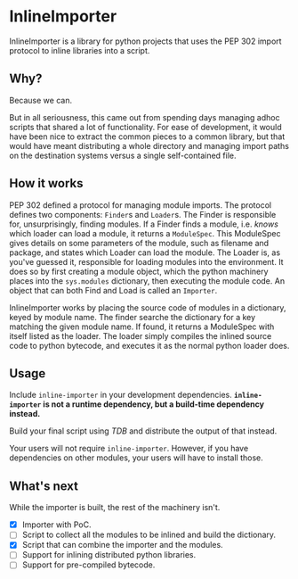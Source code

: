 # InlineImporter

InlineImporter is a library for python projects that uses the PEP 302 import protocol to inline libraries into a script.

## Why?

Because we can.

But in all seriousness, this came out from spending days managing adhoc scripts that shared a lot of functionality.
For ease of development, it would have been nice to extract the common pieces to a common library, but that would have meant distributing a whole directory and managing import paths on the destination systems versus a single self-contained file.

## How it works

PEP 302 defined a protocol for managing module imports.
The protocol defines two components: `Finder`s and `Loader`s.
The Finder is responsible for, unsurprisingly, finding modules.
If a Finder finds a module, i.e. _knows_ which loader can load a module, it returns a  `ModuleSpec`.
This ModuleSpec gives details on some parameters of the module, such as filename and package, and states which Loader can load the module.
The Loader is, as you've guessed it, responsible for loading modules into the environment.
It does so by first creating a module object, which the python machinery places into the `sys.modules` dictionary, then executing the module code.
An object that can both Find and Load is called an `Importer`.

InlineImporter works by placing the source code of modules in a dictionary, keyed by module name.
The finder searche the dictionary for a key matching the given module name.
If found, it returns a ModuleSpec with itself listed as the loader.
The loader simply compiles the inlined source code to python bytecode, and executes it as the normal python loader does.

## Usage

Include `inline-importer` in your development dependencies.
**`inline-importer` is not a runtime dependency, but a build-time dependency instead.**

Build your final script using _TDB_ and distribute the output of that instead.

Your users will not require `inline-importer`.
However, if you have dependencies on other modules, your users will have to install those.

## What's next

While the importer is built, the rest of the machinery isn't.

* [x] Importer with PoC.
* [ ] Script to collect all the modules to be inlined and build the dictionary.
* [x] Script that can combine the importer and the modules.
* [ ] Support for inlining distributed python libraries.
* [ ] Support for pre-compiled bytecode.
